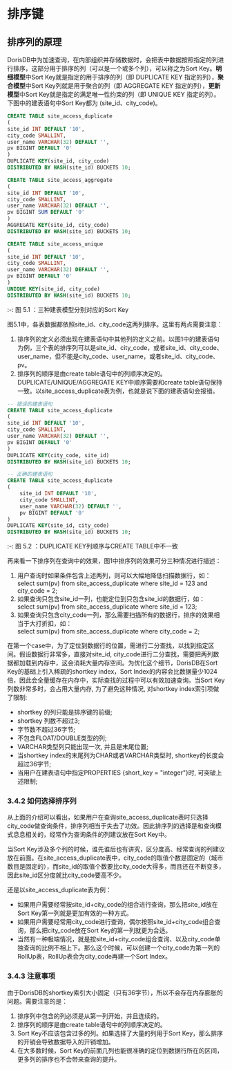 # 排序键

## 排序列的原理

DorisDB中为加速查询，在内部组织并存储数据时，会把表中数据按照指定的列进行排序，这部分用于排序的列（可以是一个或多个列），可以称之为Sort Key。**明细模型**中Sort Key就是指定的用于排序的列（即 DUPLICATE KEY 指定的列），**聚合模型**中Sort Key列就是用于聚合的列（即 AGGREGATE KEY 指定的列），**更新模型**中Sort Key就是指定的满足唯一性约束的列（即 UNIQUE KEY 指定的列）。下图中的建表语句中Sort Key都为 (site\_id、city\_code)。

~~~SQL
CREATE TABLE site_access_duplicate
(
site_id INT DEFAULT '10',
city_code SMALLINT,
user_name VARCHAR(32) DEFAULT '',
pv BIGINT DEFAULT '0'
)
DUPLICATE KEY(site_id, city_code)
DISTRIBUTED BY HASH(site_id) BUCKETS 10;

CREATE TABLE site_access_aggregate
(
site_id INT DEFAULT '10',
city_code SMALLINT,
user_name VARCHAR(32) DEFAULT '',
pv BIGINT SUM DEFAULT '0'
)
AGGREGATE KEY(site_id, city_code)
DISTRIBUTED BY HASH(site_id) BUCKETS 10;

CREATE TABLE site_access_unique
(
site_id INT DEFAULT '10',
city_code SMALLINT,
user_name VARCHAR(32) DEFAULT '',
pv BIGINT DEFAULT '0'
)
UNIQUE KEY(site_id, city_code)
DISTRIBUTED BY HASH(site_id) BUCKETS 10;
~~~

:-: 图 5.1 ：三种建表模型分别对应的Sort Key

图5.1中，各表数据都依照site\_id、city\_code这两列排序。这里有两点需要注意：

1. 排序列的定义必须出现在建表语句中其他列的定义之前。以图1中的建表语句为例，三个表的排序列可以是site\_id、city\_code，或者site\_id、city\_code、user\_name，但不能是city\_code、user\_name，或者site\_id、city\_code、pv。
2. 排序列的顺序是由create table语句中的列顺序决定的。DUPLICATE/UNIQUE/AGGREGATE KEY中顺序需要和create table语句保持一致。以site\_access\_duplicate表为例，也就是说下面的建表语句会报错。

~~~ SQL
-- 错误的建表语句
CREATE TABLE site_access_duplicate
(
site_id INT DEFAULT '10',
city_code SMALLINT,
user_name VARCHAR(32) DEFAULT '',
pv BIGINT DEFAULT '0'
)
DUPLICATE KEY(city_code, site_id)
DISTRIBUTED BY HASH(site_id) BUCKETS 10;

-- 正确的建表语句
CREATE TABLE site_access_duplicate
(
    site_id INT DEFAULT '10',
    city_code SMALLINT,
    user_name VARCHAR(32) DEFAULT '',
    pv BIGINT DEFAULT '0'
)
DUPLICATE KEY(site_id, city_code)
DISTRIBUTED BY HASH(site_id) BUCKETS 10;
~~~

:-: 图 5.2 ：DUPLICATE KEY列顺序与CREATE TABLE中不一致

再来看一下排序列在查询中的效果，图1中排序列的效果可分三种情况进行描述：

1. 用户查询时如果条件包含上述两列，则可以大幅地降低扫描数据行，如：  
    select sum(pv) from site\_access\_duplicate where site\_id = 123 and city\_code = 2;
2. 如果查询只包含site\_id一列，也能定位到只包含site\_id的数据行，如：  
    select sum(pv) from site\_access\_duplicate where site\_id = 123;
3. 如果查询只包含city\_code一列，那么需要扫描所有的数据行，排序的效果相当于大打折扣，如：  
    select sum(pv) from site\_access\_duplicate where city\_code = 2;

在第一个case中，为了定位到数据行的位置，需进行二分查找，以找到指定区间。假设数据行非常多，直接对site\_id, city\_code进行二分查找，需要把两列数据都加载到内存中，这会消耗大量内存空间。为优化这个细节，DorisDB在Sort Key的基础上引入稀疏的shortkey index，Sort Index的内容会比数据量少1024倍，因此会全量缓存在内存中，实际查找的过程中可以有效加速查询。当Sort Key列数非常多时，会占用大量内存, 为了避免这种情况, 对shortkey index索引项做了限制:

* shortkey 的列只能是排序键的前缀;
* shortkey 列数不超过3;
* 字节数不超过36字节;
* 不包含FLOAT/DOUBLE类型的列;
* VARCHAR类型列只能出现一次, 并且是末尾位置;
* 当shortkey index的末尾列为CHAR或者VARCHAR类型时, shortkey的长度会超过36字节;
* 当用户在建表语句中指定PROPERTIES {short\_key = "integer"}时, 可突破上述限制;

### 3.4.2 如何选择排序列

从上面的介绍可以看出，如果用户在查询site\_access\_duplicate表时只选择city\_code做查询条件，排序列相当于失去了功效。因此排序列的选择是和查询模式息息相关的，经常作为查询条件的列建议放在Sort Key中。

当Sort Key涉及多个列的时候，谁先谁后也有讲究，区分度高、经常查询的列建议放在前面。在site\_access\_duplicate表中，city\_code的取值个数是固定的（城市数目是固定的），而site\_id的取值个数要比city\_code大得多，而且还在不断变多，因此site\_id区分度就比city\_code要高不少。

还是以site\_access\_duplicate表为例：

* 如果用户需要经常按site\_id+city\_code的组合进行查询，那么把site\_id放在Sort Key第一列就是更加有效的一种方式。
* 如果用户需要经常用city\_code进行查询，偶尔按照site\_id+city\_code组合查询，那么把city\_code放在Sort Key的第一列就更为合适。
* 当然有一种极端情况，就是按site\_id+city\_code组合查询、以及city\_code单独查询的比例不相上下。那么这个时候，可以创建一个city\_code为第一列的RollUp表，RollUp表会为city\_code再建一个Sort Index。

### 3.4.3 注意事项

由于DorisDB的shortkey索引大小固定（只有36字节），所以不会存在内存膨胀的问题。需要注意的是：

1. 排序列中包含的列必须是从第一列开始，并且连续的。
2. 排序列的顺序是由create table语句中的列顺序决定的。
3. Sort Key不应该包含过多的列。如果选择了大量的列用于Sort Key，那么排序的开销会导致数据导入的开销增加。
4. 在大多数时候，Sort Key的前面几列也能很准确的定位到数据行所在的区间，更多列的排序也不会带来查询的提升。
